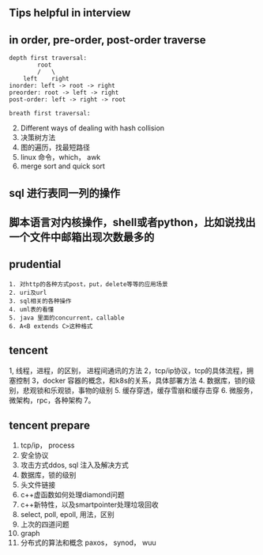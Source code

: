 ## Tips helpful in interview

## in order, pre-order, post-order traverse

```
depth first traversal:
        root
        /   \
    left    right
inorder: left -> root -> right
preorder: root -> left -> right
post-order: left -> right -> root 

breath first traversal:
```


2. Different ways of dealing with hash collision 
3. 决策树方法
4. 图的遍历，找最短路径
5. linux 命令，which， awk
6. merge sort and quick sort 



## sql 进行表同一列的操作

## 脚本语言对内核操作，shell或者python，比如说找出一个文件中邮箱出现次数最多的

## prudential

```
1. 对http的各种方式post，put，delete等等的应用场景
2. uri及url
3. sql相关的各种操作
4. uml表的看懂
5. java 里面的concurrent，callable
6. A<B extends C>这种格式

```


## tencent

1, 线程，进程，的区别， 进程间通讯的方法
2，tcp/ip协议，tcp的具体流程，拥塞控制
3，docker 容器的概念，和k8s的关系，具体部署方法
4. 数据库，锁的级别，悲观锁和乐观锁，事物的级别
5. 缓存穿透，缓存雪崩和缓存击穿
6. 微服务，微架构，rpc，各种架构
7。


## tencent prepare 

1. tcp/ip， process
2. 安全协议
3. 攻击方式ddos, sql 注入及解决方式
4. 数据库，锁的级别
6. 头文件链接
7. c++虚函数如何处理diamond问题
8. c++新特性，以及smartpointer处理垃圾回收
9. select, poll, epoll, 用法，区别
10. 上次的四道问题
11. graph
12. 分布式的算法和概念 paxos， synod， wuu
